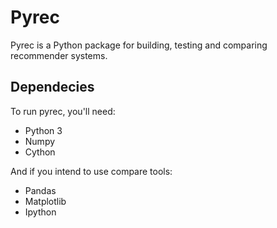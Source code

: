 Pyrec
=====

Pyrec is a Python package for building, testing and comparing recommender
systems.


Dependecies
-----------

To run pyrec, you'll need:

- Python 3
- Numpy
- Cython

And if you intend to use compare tools:

- Pandas
- Matplotlib
- Ipython
